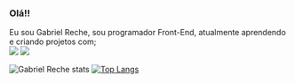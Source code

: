 ### Olá!!

Eu sou Gabriel Reche, sou programador Front-End, atualmente aprendendo e criando projetos com;
<br>
<img src='https://img.shields.io/badge/HTML5-E34F26?style=for-the-badge&logo=html5&logoColor=white'/>
<img src='https://img.shields.io/badge/CSS3-1572B6?style=for-the-badge&logo=css3&logoColor=white'/>

![Gabriel Reche stats](https://github-readme-stats.vercel.app/api?username=gabrielreche05)
[![Top Langs](https://github-readme-stats.vercel.app/api/top-langs/?username=gabrielreche05)](https://github.com/anuraghazra/github-readme-stats)
